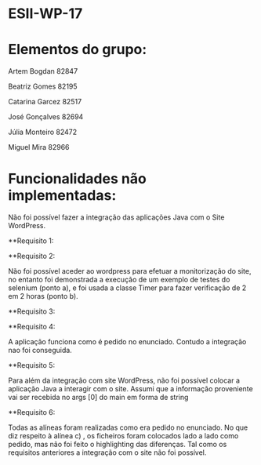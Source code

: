 # ESII-WP-17

# Elementos do grupo:

Artem Bogdan 82847

Beatriz Gomes 82195

Catarina Garcez 82517

José Gonçalves 82694

Júlia Monteiro 82472

Miguel Mira 82966






# Funcionalidades não implementadas:


Não foi possível fazer a integração das aplicações Java com o Site WordPress.


**Requisito 1:




**Requisito 2:

Não foi possível aceder ao wordpress para efetuar a monitorização do site, no entanto foi demonstrada a execução de um exemplo de testes do selenium (ponto a), e foi usada a classe Timer para fazer verificação de 2 em 2 horas (ponto b).

**Requisito 3:



**Requisito 4:

A aplicação funciona como é pedido no enunciado. Contudo a integração nao foi conseguida.

**Requisito 5:

Para além da integração com site WordPress, não foi possível colocar a aplicação Java a interagir com o site. Assumi que a informação proveniente vai ser recebida no args [0] do main em forma de string

**Requisito 6:

Todas as alíneas foram realizadas como era pedido no enunciado. No que diz respeito à alínea c) , os ficheiros foram colocados lado a lado como pedido, mas não foi feito o highlighting das diferenças.
Tal como os requisitos anteriores a integração com o site não foi possível.

